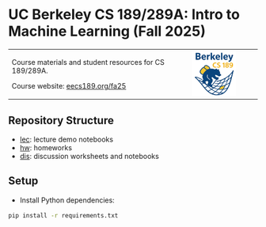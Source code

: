 # UC Berkeley CS 189/289A: Intro to Machine Learning (Fall 2025)

<table border="0" cellpadding="0" cellspacing="0" style="border-collapse: collapse; border: 0; width: 100%;">
  <tr style="border: 0;">
    <td style="border: 0;">
      <p>Course materials and student resources for CS 189/289A.</p>
      <p>Course website: <a href="https://eecs189.org/fa25/">eecs189.org/fa25</a></p>
    </td>
    <td align="center" width="35%" style="border: 0;">
      <img src="189_logo.png" alt="CS 189 Logo" width="55%"/>
    </td>
  </tr>
</table>

## Repository Structure

- [lec](lec/): lecture demo notebooks
- [hw](hw/): homeworks
- [dis](dis/): discussion worksheets and notebooks

## Setup

- Install Python dependencies:
```bash
pip install -r requirements.txt
```
